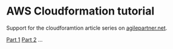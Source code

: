 # AWS Cloudformation tutorial

Support for the cloudforamtion article series on [agilepartner.net](agilepartner.net).

[Part 1](https://www.agilepartner.net/en/aws-cloudformation-part-1/)
[Part 2](https://www.agilepartner.net/en/aws-cloudformation-part-2/)
...